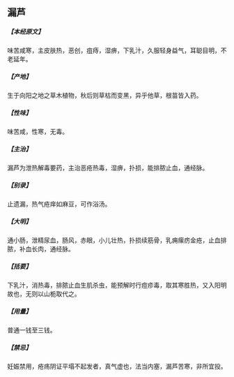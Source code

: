 ## 漏芦

##### 【本经原文】
味苦咸寒，主皮肤热，恶创，疽痔，湿痹，下乳汁，久服轻身益气，耳聪目明，不老延年。
##### 【产地】
生于向阳之地之草木植物，秋后则草枯而变黑，异乎他草，根苗皆入药。
##### 【性味】
味苦咸，性寒，无毒。
##### 【主治】
漏芦为泄热解毒要药，主治恶疮热毒，湿痹，扑损，能排脓止血，通经脉。
##### 【别录】
止遗漏，热气疮痒如麻豆，可作浴汤。
##### 【大明】
通小肠，泄精尿血，肠风，赤眼，小儿壮热，扑损续筋骨，乳痈瘰疠金疮，止血排脓，补血长肉，通经脉。
##### 【括要】
下乳汁，消热毒，排脓止血生肌杀虫，能预解时行痘疹毒，取其寒胜热，又入阳明故也，无则以山栀取代之。
##### 【用量】
普通一钱至三钱。
##### 【禁忌】
妊娠禁用，疮疡阴证平塌不起发者，真气虚也，法当内塞，漏芦苦寒，非所宜投。